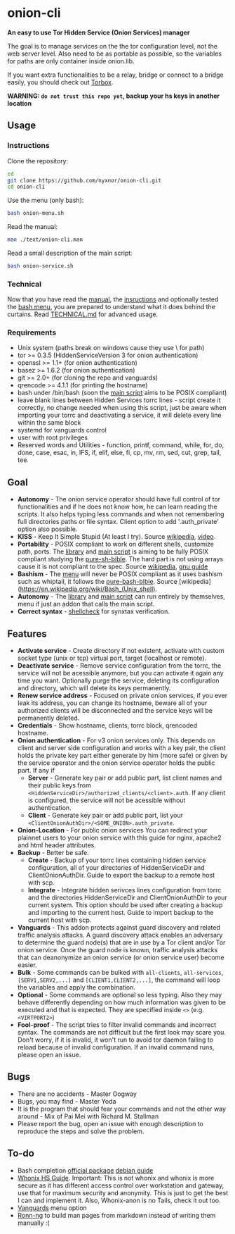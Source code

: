 # onion-cli

**An easy to use Tor Hidden Service (Onion Services) manager**

The goal is to manage services on the the tor configuration level, not the web server level. Also need to be as portable as possible, so the variables for paths are only container inside onion.lib.

If you want extra functionalities to be a relay, bridge or connect to a bridge easily, you should check out [Torbox](https://github.com/radio24/TorBox).

**WARNING: `do not trust this repo yet`, backup your hs keys in another location**

## Usage

### Instructions

Clone the repository:
```sh
cd
git clone https://github.com/nyxnor/onion-cli.git
cd onion-cli
```

Use the menu (only bash):
```sh
bash onion-menu.sh
```

Read the manual:
```sh
man ./text/onion-cli.man
```

Read a small description of the main script:
```sh
bash onion-service.sh
```

### Technical

Now that you have read the [manual](text/onion-cli.man), the [insructions](README.md#INSTRUCTIONS) and optionally tested the [bash menu](onion-menu.sh), you are prepared to understand what it does behind the curtains.
Read [TECHNICAL.md](https://github.com/nyxnor/onion-cli/tree/main/TECHNICAL.md) for advanced usage.

### Requirements

* Unix system (paths break on windows cause they use \ for path)
* tor >= 0.3.5 (HiddenServiceVersion 3 for onion authentication)
* openssl >= 1.1+ (for onion authentication)
* basez >= 1.6.2 (for onion authentication)
* git >= 2.0+ (for cloning the repo and vanguards)
* qrencode >= 4.1.1 (for printing the hostname)
* bash under /bin/bash (soon the [main script](onion-service.sh) aims to be POSIX compliant)
* leave blank lines between Hidden Services torrc lines - script create it correctly, no change needed when using this script, just be aware when importing your torrc and deactivating a service, it will delete every line within the same block
* systemd for vanguards control
* user with root privileges
* Reserved words and Utilities - function, printf, command, while, for, do, done, case, esac, in, IFS, if, elif, else, fi, cp, mv, rm, sed, cut, grep, tail, tee.

## Goal

* **Autonomy** - The onion service operator should have full control of tor functionalities and if he does not know how, he can learn reading the scripts. It also helps typing less commands and when not remembering full directories paths or file syntax. Client option to add '.auth_private' option also possible.
* **KISS** - Keep It Simple Stupid (At least I try). Source [wikipedia](https://en.wikipedia.org/wiki/KISS_principle), [video](https://www.youtube.com/watch?v=EFMD7Usflbg).
* **Portability** - POSIX compliant to work on different shells, customize path, ports. The [library](onion.lib) and [main script](onion-service.sh) is aiming to be fully POSIX compliant studying the [pure-sh-bible](https://github.com/dylanaraps/pure-sh-bible). The hard part is not using arrays cause it is not compliant to the spec. Source [wikipedia](https://en.wikipedia.org/wiki/POSIX), [gnu guide](https://www.gnu.org/software/guile/manual/html_node/POSIX.html)
* **Bashism** - The [menu](onion-menu.sh) will never be POSIX compliant as it uses bashism such as whiptail, it follows the [pure-bash-bible](https://github.com/dylanaraps/pure-bash-bible). Source [wikipedia](https://en.wikipedia.org/wiki/Bash_(Unix_shell).
* **Autonomy** - The [library](onion.lib) and [main script](onion-service.sh) can run entirely by themselves, menu if just an addon that calls the main script.
* **Correct syntax** - [shellcheck](https://github.com/koalaman/shellcheck) for synxtax verification.

## Features

* **Activate service** - Create directory if not existent, activate with custom socket type (unix or tcp) virtual port, target (localhost or remote).
* **Deactivate service** - Remove service configuration from the torrc, the service will not be acessible anymore, but you can activate it again any time you want. Optionally purge the service, deleting its configuration and directory, which will delete its keys permanently.
* **Renew service address** - Focused on private onion services, if you ever leak its address, you can change its hostname, beware all of your authorized clients will be disconnected and the service keys will be permanently deleted.
* **Credentials** - Show hostname, clients, torrc block, qrencoded hostname.
* **Onion authentication** - For v3 onion services only. This depends on client and server side configuration and works with a key pair, the client holds the private key part either generate by him (more safe) or given by the service operator and the onion service operator holds the public part. If any if
  * **Server** - Generate key pair or add public part, list client names and their public keys from `<HiddenServiceDir>/authorized_clients/<client>.auth`. If any client is configured, the service will not be acessible without authentication.
  * **Client** - Generate key pair or add public part, list your `<ClientOnionAuthDir>/<SOME_ONION>.auth_private`.
* **Onion-Location** - For public onion services You can redirect your plainnet users to your onion service with this guide for nginx, apache2 and html header attributes.
* **Backup** - Better be safe.
  * **Create** -  Backup of your torrc lines containing hidden service configuration, all of your directories of HiddenServiceDir and ClientOnionAuthDir. Guide to export the backup to a remote host with scp.
  * **Integrate** - Integrate hidden serivces lines configuration from torrc and the directories HiddenServiceDir and ClientOnionAuthDir to your current system. This option should be used after creating a backup and importing to the current host. Guide to import backup to the current host with scp.
* **Vanguards** - This addon protects against guard discovery and related traffic analysis attacks. A guard discovery attack enables an adversary to determine the guard node(s) that are in use by a Tor client and/or Tor onion service. Once the guard node is known, traffic analysis attacks that can deanonymize an onion service (or onion service user) become easier.
* **Bulk** - Some commands can be bulked with `all-clients`, `all-services`, `[SERV1,SERV2,...]` and `[CLIENT1,CLIENT2,...]`, the command will loop the variables and apply the combination.
* **Optional** - Some commands are optional so less typing. Also they may behave differently depending on how much information was given to be executed and that is expected. They are specified inside `<>` (e.g. `<VIRTPORT2>`)
* **Fool-proof** - The script tries to filter invalid commands and incorrect syntax. The commands are not difficult but the first look may scare you. Don't worry, if it is invalid, it won't run to avoid tor daemon failing to reload because of invalid configuration. If an invalid command runs, please open an issue.

## Bugs

* There are no accidents - Master Oogway
* Bugs, you may find - Master Yoda
* It is the program that should fear your commands and not the other way around - Mix of Pai Mei with Richard M. Stallman
* Please report the bug, open an issue with enough description to reproduce the steps and solve the problem.

## To-do

* Bash completion [official package](https://github.com/scop/bash-completion/) [debian guide](http://web.archive.org/web/20200507173259/https://debian-administration.org/article/317/An_introduction_to_bash_completion_part_2)
* [Whonix HS Guide](https://www.whonix.org/wiki/Onion_Services#Security_Recommendations). Important: This is not whonix and whonix is more secure as it has different access control over workstation and gateway, use that for maximum security and anonymity. This is just to get the best I can and implement it. Also, Whonix-anon is no Tails, check it out too.
* [Vanguards](https://github.com/mikeperry-tor/vanguards) menu option
* [Ronn-ng](https://github.com/apjanke/ronn-ng/) to build man pages from markdown instead of writing them manually :(